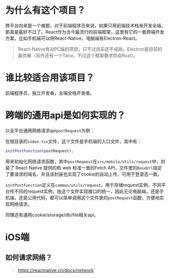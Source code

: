 # 为什么有这个项目？
跨平台向来是一个难题，对于前端程序员来说，如果只用前端技术栈来开发全端，那真是最好不过了。React作为当今最流行的前端框架，这里有它的一套跨端开发方案，比如手机端可以用React-Native，电脑端有Electron-React。
> React-Native有对PC端的项目，只不过目前还不成熟，Electron是目前的最优解（另外还有一个Tarui，不过这个框架要求你会Rust）。
# 谁比较适合用该项目？
前端程序员，独立开发者，全端全栈开发者。
# 跨端的通用api是如何实现的？
以全平台通用网络请求api`postRequest`为例：

在根目录的`index.tsx`文件，这个文件是手机端的入口文件，其中有：
```js
initPostFunction(postRequest);
```
用来初始化网络请求函数，其中`postRequest`在`src/mobile/utils/request`中，封装了 React Native 提供的和 web 标准一致的Fetch API，文件里的`BaseUrl`指定了要请求的域名，并且该封装也实现了cookie的自动上传，可用于登录态一致。

`initPostFunction`定义在`common/utils/request`，用于存储request实例，不同平台传不同的request实例，由这个文件实现接口的统一，因此无论电脑端，还是手机端，还是公用代码，都可以简单调用这个文件里的`postRequest`函数，方便地实现网络请求。

同理还有通用cookie/storage/db/file相关api。

# iOS端
## 如何请求网络？
> https://reactnative.cn/docs/network
